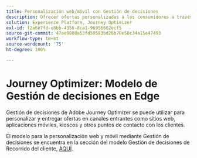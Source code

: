 ```yaml
---
title: Personalización web/móvil con Gestión de decisiones
description: Ofrecer ofertas personalizadas a los consumidores a través de canales, incluidos quioscos y experiencias asistidas por agentes.
solution: Experience Platform, Journey Optimizer
exl-id: f2a6e7fd-c8bb-4356-8ca1-96956662ecf5
source-git-commit: 47ae9808a53fd59583bd26b70e58c34a15e47493
workflow-type: tm+mt
source-wordcount: '75'
ht-degree: 100%

---
```


# Journey Optimizer: Modelo de Gestión de decisiones en Edge

Gestión de decisiones de Adobe Journey Optimizer se puede utilizar para personalizar y entregar ofertas en canales entrantes como sitios web, aplicaciones móviles, kioscos y otros puntos de contacto con los clientes.

El modelo para la personalización web y móvil mediante Gestión de decisiones se encuentra en la sección del modelo Gestión de decisiones de Recorrido del cliente, [AQUÍ](/customer-journeys/decision_management/decision-management-edge.md).
